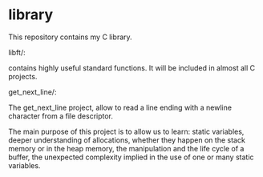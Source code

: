 # library
This repository contains my C library.

libft/:

contains highly useful standard functions. It will be included in almost all C projects.

get_next_line/:

The get_next_line project, allow to read a line ending with a newline character from a file descriptor.

The main purpose of this project is to allow us to learn:
static variables, deeper understanding of allocations, whether they happen on the
stack memory or in the heap memory, the manipulation and the life cycle of a buffer, the
unexpected complexity implied in the use of one or many static variables.
